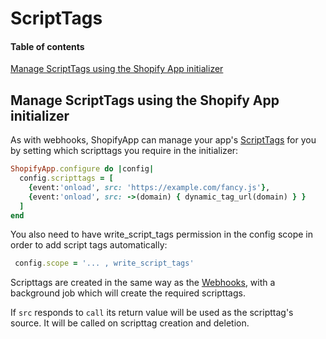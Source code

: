 # ScriptTags

#### Table of contents

[Manage ScriptTags using the Shopify App initializer](#manage-scripttags-using-the-shopify-app-initializer)

## Manage ScriptTags using the Shopify App initializer

As with webhooks, ShopifyApp can manage your app's [ScriptTags](https://shopify-dev-staging.shopifycloud.com/docs/admin-api/graphql/reference/online-store/scripttag) for you by setting which scripttags you require in the initializer:

```ruby
ShopifyApp.configure do |config|
  config.scripttags = [
    {event:'onload', src: 'https://example.com/fancy.js'},
    {event:'onload', src: ->(domain) { dynamic_tag_url(domain) } }
  ]
end
```

You also need to have write_script_tags permission in the config scope in order to add script tags automatically:

```ruby
 config.scope = '... , write_script_tags'
```

Scripttags are created in the same way as the [Webhooks](/docs/shopify_app/webhooks.md), with a background job which will create the required scripttags.

If `src` responds to `call` its return value will be used as the scripttag's source. It will be called on scripttag creation and deletion.
